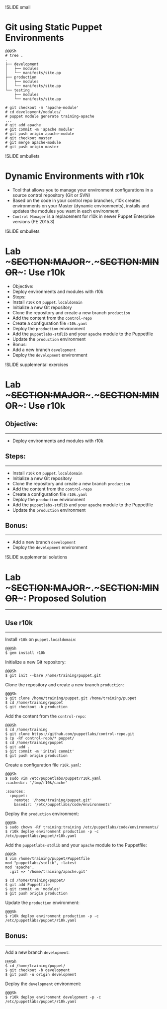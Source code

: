 !SLIDE small
# Git using Static Puppet Environments

    @@@Sh
    # tree .
    .
    ├── development
    │   ├── modules
    │   └── manifests/site.pp
    ├── production
    │   ├── modules
    │   └── manifests/site.pp
    └── testing
        ├── modules
        └── manifests/site.pp

    # git checkout -m 'apache-module'
    # cd development/modules/
    # puppet module generate training-apache
    ...
    # git add apache
    # git commit -m 'apache module'
    # git push origin apache-module
    # git checkout master
    # git merge apache-module
    # git push origin master


!SLIDE smbullets
# Dynamic Environments with r10k

* Tool that allows you to manage your environment configurations in a source control repository (Git or SVN)
* Based on the code in your control repo branches, r10k creates environments on your Master (dynamic environments), installs and updates the modules you want in each environment
* `Control Manager` is a replacement for r10k in newer Puppet Enterprise versions (PE 2015.3)


!SLIDE smbullets
# Lab ~~~SECTION:MAJOR~~~.~~~SECTION:MINOR~~~: Use r10k

* Objective:
 * Deploy environments and modules with r10k
* Steps:
 * Install `r10k` on `puppet.localdomain`
 * Initialize a new Git repository
 * Clone the repository and create a new branch `production`
 * Add the content from the `control-repo`
 * Create a configuration file `r10k.yaml`
 * Deploy the `production` environment
 * Add the `puppetlabs-stdlib` and your `apache` module to the Puppetfile
 * Update the `production` environment
* Bonus:
 * Add a new branch `development`
 * Deploy the `development` environment


!SLIDE supplemental exercises
# Lab ~~~SECTION:MAJOR~~~.~~~SECTION:MINOR~~~: Use r10k

## Objective:

****

* Deploy environments and modules with r10k

## Steps:

****

* Install `r10k` on `puppet.localdomain`
* Initialize a new Git repository
* Clone the repository and create a new branch `production`
* Add the content from the `control-repo`
* Create a configuration file `r10k.yaml`
* Deploy the `production` environment
* Add the `puppetlabs-stdlib` and your `apache` module to the Puppetfile
* Update the `production` environment

## Bonus:

****

* Add a new branch `development`
* Deploy the `development` environment


!SLIDE supplemental solutions
# Lab ~~~SECTION:MAJOR~~~.~~~SECTION:MINOR~~~: Proposed Solution

****

## Use r10k

****

Install `r10k` on `puppet.localdomain`:

    @@@Sh
    $ gem install r10k

Initialize a new Git repository:

    @@@Sh
    $ git init --bare /home/training/puppet.git

Clone the repository and create a new branch `production`:

    @@@Sh
    $ git clone /home/training/puppet.git /home/training/puppet
    $ cd /home/training/puppet
    $ git checkout -b production

Add the content from the `control-repo`:

    @@@Sh
    $ cd /home/training
    $ git clone https://github.com/puppetlabs/control-repo.git
    $ cp -Rf control-repo/* puppet/
    $ cd /home/training/puppet
    $ git add .
    $ git commit -m 'inital commit'
    $ git push origin production

Create a configuration file `r10k.yaml`:

    @@@Sh
    $ sudo vim /etc/puppetlabs/puppet/r10k.yaml
    :cachedir: '/tmp/r10k/cache'

    :sources:
      :puppet:
        remote: '/home/training/puppet.git'
        basedir: '/etc/puppetlabs/code/environments'

Deploy the `production` environment:

    @@@Sh
    $ sudo chown -Rf training:training /etc/puppetlabs/code/environments/
    $ r10k deploy environment production -p -c /etc/puppetlabs/puppet/r10k.yaml

Add the `puppetlabs-stdlib` and your `apache` module to the Puppetfile:

    @@@Sh
    $ vim /home/training/puppet/Puppetfile
    mod "puppetlabs/stdlib", :latest
    mod 'apache',
      :git => '/home/training/apache.git'

    $ cd /home/training/puppet/
    $ git add Puppetfile
    $ git commit -m 'modules'
    $ git push origin production

Update the `production` environment:

    @@@Sh
    $ r10k deploy environment production -p -c /etc/puppetlabs/puppet/r10k.yaml

## Bonus:

****

Add a new branch `development`:

    @@@Sh
    $ cd /home/training/puppet/
    $ git checkout -b development
    $ git push -u origin development

Deploy the `development` environment:

    @@@Sh
    $ r10k deploy environment development -p -c /etc/puppetlabs/puppet/r10k.yaml
